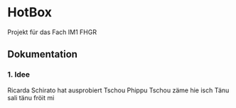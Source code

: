 # HotBox
 Projekt für das Fach IM1 FHGR

## Dokumentation
### 1. Idee
Ricarda Schirato hat ausprobiert
Tschou  Phippu
Tschou zäme hie isch Tänu
sali tänu fröit mi